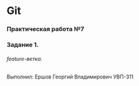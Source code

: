 # Git
### Практическая работа №7
### Задание 1.
###### feature-ветка. 
Выполнил:
Ершов Георгий Владимирович
УВП-311